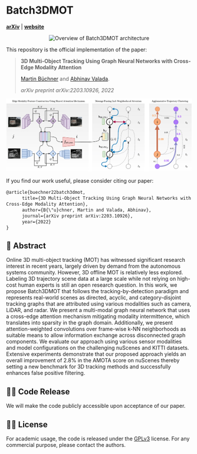 
# Batch3DMOT
[**arXiv**](https://arxiv.org/abs/2203.10926) | [**website**](http://batch3dmot.cs.uni-freiburg.de/)

<p align="center">
  <img src="video_banner.gif" alt="Overview of Batch3DMOT architecture" width="850" />
</p>

This repository is the official implementation of the paper:

> **3D Multi-Object Tracking Using Graph Neural Networks with Cross-Edge Modality Attention**
>
> [Martin Büchner](https://rl.uni-freiburg.de/people/buechner)  and [Abhinav Valada](https://rl.uni-freiburg.de/people/valada).
>
> *arXiv preprint arXiv:2203.10926, 2022*

<p align="center">
  <img src="batch3dmot_architecture.png" alt="Overview of Batch3DMOT architecture" width="850" />
</p>

If you find our work useful, please consider citing our paper:
```
@article{buechner22batch3dmot,
	  title={3D Multi-Object Tracking Using Graph Neural Networks with Cross-Edge Modality Attention},
	  author={B{\"u}chner, Martin and Valada, Abhinav},
	  journal={arXiv preprint arXiv:2203.10926},
	  year={2022}
}
```

## 📔 Abstract

Online 3D multi-object tracking (MOT) has witnessed significant research interest in recent years, largely driven by demand from the autonomous systems community. However, 3D offline MOT is relatively less explored. Labeling 3D trajectory scene data at a large scale while not relying on high-cost human experts is still an open research question. In this work, we propose Batch3DMOT that follows the tracking-by-detection paradigm and represents real-world scenes as directed, acyclic, and category-disjoint tracking graphs that are attributed using various modalities such as camera, LiDAR, and radar. We present a multi-modal graph neural network that uses a cross-edge attention mechanism mitigating modality intermittence, which translates into sparsity in the graph domain. Additionally, we present attention-weighted convolutions over frame-wise k-NN neighborhoods as suitable means to allow information exchange across disconnected graph components. We evaluate our approach using various sensor modalities and model configurations on the challenging nuScenes and KITTI datasets. Extensive experiments demonstrate that our proposed approach yields an overall improvement of 2.8% in the AMOTA score on nuScenes thereby setting a new benchmark for 3D tracking methods and successfully enhances false positive filtering.

## 👨‍💻 Code Release

We will make the code publicly accessible upon acceptance of our paper.


## 👩‍⚖️ License

For academic usage, the code is released under the [GPLv3](https://www.gnu.org/licenses/gpl-3.0.en.html) license.
For any commercial purpose, please contact the authors.
